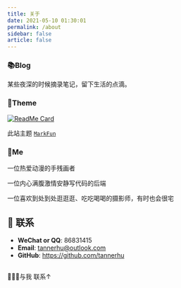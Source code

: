 ```yaml
---
title: 关于
date: 2021-05-10 01:30:01
permalink: /about
sidebar: false
article: false
---
```


### 📚Blog
某些夜深的时候摘录笔记，留下生活的点滴。

### 🎨Theme
[<img src="https://github-readme-stats.vercel.app/api/pin/?username=tannerhu&repo=vuepress-theme-markfun" alt="ReadMe Card" class="no-zoom">](https://github.com/tannerhu/vuepress-theme-markfun)

此站主题 [`MarkFun`](https://github.com/tannerhu/vuepress-theme-markfun)

### 🐼Me
一位热爱动漫的手残画者

一位内心满腹激情安静写代码的后端

一位喜欢到处到处逛逛逛、吃吃喝喝的摄影师，有时也会很宅

## :email: 联系

- **WeChat or QQ**: <a :href="qqUrl" class='qq'>86831415</a>
- **Email**:  <a href="mailto:tannerhu@outlook.com">tannerhu@outlook.com</a>
- **GitHub**: <https://github.com/tannerhu>

## 
🎉🎉✨与我 <a :href="qqUrl">联系↑</a> 


<script>
  export default {
    data(){
      return {
        qqUrl: 'tencent://message/?uin=86831415&Site=&Menu=yes'
      }
    },
    mounted(){
      const flag =  navigator.userAgent.match(/(phone|pad|pod|iPhone|iPod|ios|iPad|Android|Mobile|BlackBerry|IEMobile|MQQBrowser|JUC|Fennec|wOSBrowser|BrowserNG|WebOS|Symbian|Windows Phone)/i);
      if(flag){
        this.qqUrl = 'mqqwpa://im/chat?chat_type=wpa&uin=86831415&version=1&src_type=web&web_src=oicqzone.com'
      }
    }
  }
</script>